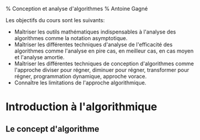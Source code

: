 % Conception et analyse d'algorithmes
% Antoine Gagné

Les objectifs du cours sont les suivants:

- Maîtriser les outils mathématiques indispensables à l'analyse des algorithmes comme la notation asymptotique.
- Maîtriser les différentes techniques d'analyse de l'efficacité des algorithmes comme l'analyse en pire cas, en meilleur cas, en cas moyen et l'analyse amortie.
- Maîtriser les différentes techniques de conception d'algorithmes comme l'approche diviser pour régner, diminuer pour régner, transformer pour régner, programmation dynamique, approche vorace.
- Connaître les limitations de l'approche algorithmique.

# Introduction à l'algorithmique

## Le concept d'algorithme

